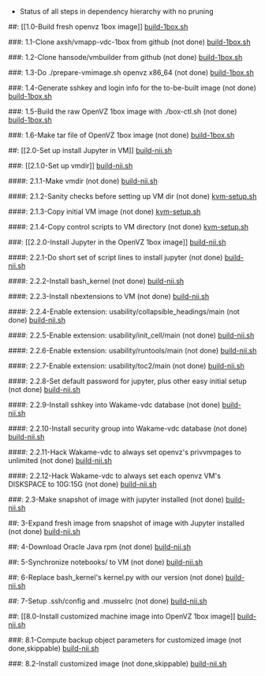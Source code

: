 * Status of all steps in dependency hierarchy with no pruning

 ##: [[1.0-Build fresh openvz 1box image]]
[build-1box.sh](./ind-steps/build-1box/build-1box.sh#L28)

 ###: 1.1-Clone axsh/vmapp-vdc-1box from github (not done)
[build-1box.sh](./ind-steps/build-1box/build-1box.sh#L33)

 ###: 1.2-Clone hansode/vmbuilder from github (not done)
[build-1box.sh](./ind-steps/build-1box/build-1box.sh#L41)

 ###: 1.3-Do ./prepare-vmimage.sh openvz x86_64 (not done)
[build-1box.sh](./ind-steps/build-1box/build-1box.sh#L49)

 ###: 1.4-Generate sshkey and login info for the to-be-built image (not done)
[build-1box.sh](./ind-steps/build-1box/build-1box.sh#L65)

 ###: 1.5-Build the raw OpenVZ 1box image with ./box-ctl.sh (not done)
[build-1box.sh](./ind-steps/build-1box/build-1box.sh#L76)

 ###: 1.6-Make tar file of OpenVZ 1box image (not done)
[build-1box.sh](./ind-steps/build-1box/build-1box.sh#L85)

 ##: [[2.0-Set up install Jupyter in VM]]
[build-nii.sh](./build-nii.sh#L30)

 ###: [[2.1.0-Set up vmdir]]
[build-nii.sh](./build-nii.sh#L32)

 ####: 2.1.1-Make vmdir (not done)
[build-nii.sh](./build-nii.sh#L36)

 ####: 2.1.2-Sanity checks before setting up VM dir (not done)
[kvm-setup.sh](./ind-steps/kvmsteps/kvm-setup.sh#L27)

 ####: 2.1.3-Copy initial VM image (not done)
[kvm-setup.sh](./ind-steps/kvmsteps/kvm-setup.sh#L40)

 ####: 2.1.4-Copy control scripts to VM directory (not done)
[kvm-setup.sh](./ind-steps/kvmsteps/kvm-setup.sh#L60)

 ###: [[2.2.0-Install Jupyter in the OpenVZ 1box image]]
[build-nii.sh](./build-nii.sh#L50)

 ####: 2.2.1-Do short set of script lines to install jupyter (not done)
[build-nii.sh](./build-nii.sh#L59)

 ####: 2.2.2-Install bash_kernel (not done)
[build-nii.sh](./build-nii.sh#L83)

 ####: 2.2.3-Install nbextensions to VM (not done)
[build-nii.sh](./build-nii.sh#L107)

 ####: 2.2.4-Enable extension: usability/collapsible_headings/main (not done)
[build-nii.sh](./build-nii.sh#L134)

 ####: 2.2.5-Enable extension: usability/init_cell/main (not done)
[build-nii.sh](./build-nii.sh#L134)

 ####: 2.2.6-Enable extension: usability/runtools/main (not done)
[build-nii.sh](./build-nii.sh#L134)

 ####: 2.2.7-Enable extension: usability/toc2/main (not done)
[build-nii.sh](./build-nii.sh#L134)

 ####: 2.2.8-Set default password for jupyter, plus other easy initial setup (not done)
[build-nii.sh](./build-nii.sh#L145)

 ####: 2.2.9-Install sshkey into Wakame-vdc database (not done)
[build-nii.sh](./build-nii.sh#L223)

 ####: 2.2.10-Install security group into Wakame-vdc database (not done)
[build-nii.sh](./build-nii.sh#L237)

 ####: 2.2.11-Hack Wakame-vdc to always set openvz's privvmpages to unlimited (not done)
[build-nii.sh](./build-nii.sh#L260)

 ####: 2.2.12-Hack Wakame-vdc to always set each openvz VM's DISKSPACE to 10G:15G (not done)
[build-nii.sh](./build-nii.sh#L287)

 ###: 2.3-Make snapshot of image with jupyter installed (not done)
[build-nii.sh](./build-nii.sh#L320)

 ##: 3-Expand fresh image from snapshot of image with Jupyter installed (not done)
[build-nii.sh](./build-nii.sh#L329)

 ##: 4-Download Oracle Java rpm (not done)
[build-nii.sh](./build-nii.sh#L341)

 ##: 5-Synchronize notebooks/ to VM (not done)
[build-nii.sh](./build-nii.sh#L354)

 ##: 6-Replace bash_kernel's kernel.py with our version (not done)
[build-nii.sh](./build-nii.sh#L365)

 ##: 7-Setup .ssh/config and .musselrc (not done)
[build-nii.sh](./build-nii.sh#L382)

 ##: [[8.0-Install customized machine image into OpenVZ 1box image]]
[build-nii.sh](./build-nii.sh#L407)

 ###: 8.1-Compute backup object parameters for customized image (not done,skippable)
[build-nii.sh](./build-nii.sh#L414)

 ###: 8.2-Install customized image (not done,skippable)
[build-nii.sh](./build-nii.sh#L423)
